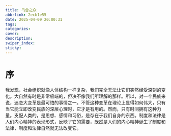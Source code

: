```yaml
---
title: 乌合之众
abbrlink: 2ecb1e55
date: 2025-04-09 20:00:31
tags:
categories:
cover:
description:
swiper_index:
sticky:
---
```


# 序

我发现，社会组织就像人体结构一样复杂，我们完全无法让它们突然经受深刻的变化。大自然有时是非常极端的，但决不像我们所理解的那样。所以，对一个民族来说，迷恋大变革是最可怕的事情之一。不管这种变革在理论上显得如何伟大，只有当它能立即改变民族的深层心理时，它才是有用的。然而，只有时间拥有这种力量。支配人类的，是思想、感情和习俗，是存在于我们自身的东西。制度和法律是人们内心精神的表现形式，反映了它的需要，既然是人们的内心精神诞生了制度和法律，制度和法律自然就无法改变它。